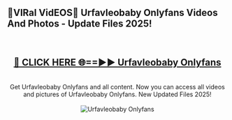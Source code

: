 <h2>🔴VIRal VidEOS🔴 Urfavleobaby Onlyfans Videos And Photos - Update Files 2025!</h2>
<br>
<div align="center">
<h2><a href="https://virallinks.top/odZfE0" rel="nofollow">🔴 CLICK HERE 🌐==►► Urfavleobaby Onlyfans</a></h2>
<br>
Get Urfavleobaby Onlyfans and all content. Now you can access all videos and pictures of Urfavleobaby Onlyfans. New Updated Files 2025!
<br>
<br>
<a href="https://virallinks.top/odZfE0" rel="nofollow" data-target="animated-image.originalLink"><img src="https://i.imgur.com/dJHk4Zq.gif)" alt="Urfavleobaby Onlyfans" style="max-width: 100%; display: inline-block;" data-target="animated-image.originalImage"></a>
</div>
<br>
